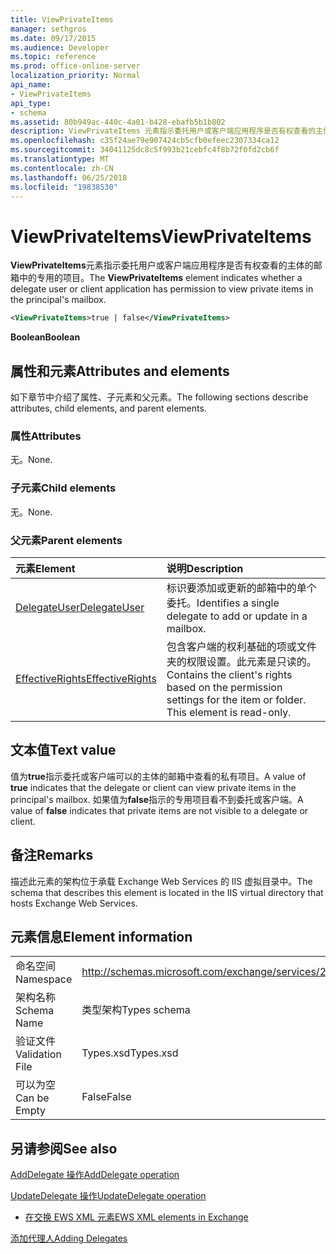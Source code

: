 ```yaml
---
title: ViewPrivateItems
manager: sethgros
ms.date: 09/17/2015
ms.audience: Developer
ms.topic: reference
ms.prod: office-online-server
localization_priority: Normal
api_name:
- ViewPrivateItems
api_type:
- schema
ms.assetid: 80b949ac-440c-4a01-b428-ebafb5b1b802
description: ViewPrivateItems 元素指示委托用户或客户端应用程序是否有权查看的主体的邮箱中的专用的项目。
ms.openlocfilehash: c35f24ae79e907424cb5cfb0efeec2307334ca12
ms.sourcegitcommit: 34041125dc8c5f993b21cebfc4f8b72f0fd2cb6f
ms.translationtype: MT
ms.contentlocale: zh-CN
ms.lasthandoff: 06/25/2018
ms.locfileid: "19838530"
---
```

# <a name="viewprivateitems"></a><span data-ttu-id="f61ee-103">ViewPrivateItems</span><span class="sxs-lookup"><span data-stu-id="f61ee-103">ViewPrivateItems</span></span>

<span data-ttu-id="f61ee-104">**ViewPrivateItems**元素指示委托用户或客户端应用程序是否有权查看的主体的邮箱中的专用的项目。</span><span class="sxs-lookup"><span data-stu-id="f61ee-104">The **ViewPrivateItems** element indicates whether a delegate user or client application has permission to view private items in the principal's mailbox.</span></span> 
  
```XML
<ViewPrivateItems>true | false</ViewPrivateItems>
```

 <span data-ttu-id="f61ee-105">**Boolean**</span><span class="sxs-lookup"><span data-stu-id="f61ee-105">**Boolean**</span></span>
## <a name="attributes-and-elements"></a><span data-ttu-id="f61ee-106">属性和元素</span><span class="sxs-lookup"><span data-stu-id="f61ee-106">Attributes and elements</span></span>

<span data-ttu-id="f61ee-107">如下章节中介绍了属性、子元素和父元素。</span><span class="sxs-lookup"><span data-stu-id="f61ee-107">The following sections describe attributes, child elements, and parent elements.</span></span>
  
### <a name="attributes"></a><span data-ttu-id="f61ee-108">属性</span><span class="sxs-lookup"><span data-stu-id="f61ee-108">Attributes</span></span>

<span data-ttu-id="f61ee-109">无。</span><span class="sxs-lookup"><span data-stu-id="f61ee-109">None.</span></span>
  
### <a name="child-elements"></a><span data-ttu-id="f61ee-110">子元素</span><span class="sxs-lookup"><span data-stu-id="f61ee-110">Child elements</span></span>

<span data-ttu-id="f61ee-111">无。</span><span class="sxs-lookup"><span data-stu-id="f61ee-111">None.</span></span>
  
### <a name="parent-elements"></a><span data-ttu-id="f61ee-112">父元素</span><span class="sxs-lookup"><span data-stu-id="f61ee-112">Parent elements</span></span>

|<span data-ttu-id="f61ee-113">**元素**</span><span class="sxs-lookup"><span data-stu-id="f61ee-113">**Element**</span></span>|<span data-ttu-id="f61ee-114">**说明**</span><span class="sxs-lookup"><span data-stu-id="f61ee-114">**Description**</span></span>|
|:-----|:-----|
|[<span data-ttu-id="f61ee-115">DelegateUser</span><span class="sxs-lookup"><span data-stu-id="f61ee-115">DelegateUser</span></span>](delegateuser.md) <br/> |<span data-ttu-id="f61ee-116">标识要添加或更新的邮箱中的单个委托。</span><span class="sxs-lookup"><span data-stu-id="f61ee-116">Identifies a single delegate to add or update in a mailbox.</span></span>  <br/> |
|[<span data-ttu-id="f61ee-117">EffectiveRights</span><span class="sxs-lookup"><span data-stu-id="f61ee-117">EffectiveRights</span></span>](effectiverights.md) <br/> |<span data-ttu-id="f61ee-p101">包含客户端的权利基础的项或文件夹的权限设置。此元素是只读的。</span><span class="sxs-lookup"><span data-stu-id="f61ee-p101">Contains the client's rights based on the permission settings for the item or folder. This element is read-only.</span></span>  <br/> |
   
## <a name="text-value"></a><span data-ttu-id="f61ee-120">文本值</span><span class="sxs-lookup"><span data-stu-id="f61ee-120">Text value</span></span>

<span data-ttu-id="f61ee-121">值为**true**指示委托或客户端可以的主体的邮箱中查看的私有项目。</span><span class="sxs-lookup"><span data-stu-id="f61ee-121">A value of **true** indicates that the delegate or client can view private items in the principal's mailbox.</span></span> <span data-ttu-id="f61ee-122">如果值为**false**指示的专用项目看不到委托或客户端。</span><span class="sxs-lookup"><span data-stu-id="f61ee-122">A value of **false** indicates that private items are not visible to a delegate or client.</span></span> 
  
## <a name="remarks"></a><span data-ttu-id="f61ee-123">备注</span><span class="sxs-lookup"><span data-stu-id="f61ee-123">Remarks</span></span>

<span data-ttu-id="f61ee-124">描述此元素的架构位于承载 Exchange Web Services 的 IIS 虚拟目录中。</span><span class="sxs-lookup"><span data-stu-id="f61ee-124">The schema that describes this element is located in the IIS virtual directory that hosts Exchange Web Services.</span></span>
  
## <a name="element-information"></a><span data-ttu-id="f61ee-125">元素信息</span><span class="sxs-lookup"><span data-stu-id="f61ee-125">Element information</span></span>

|||
|:-----|:-----|
|<span data-ttu-id="f61ee-126">命名空间</span><span class="sxs-lookup"><span data-stu-id="f61ee-126">Namespace</span></span>  <br/> |http://schemas.microsoft.com/exchange/services/2006/types  <br/> |
|<span data-ttu-id="f61ee-127">架构名称</span><span class="sxs-lookup"><span data-stu-id="f61ee-127">Schema Name</span></span>  <br/> |<span data-ttu-id="f61ee-128">类型架构</span><span class="sxs-lookup"><span data-stu-id="f61ee-128">Types schema</span></span>  <br/> |
|<span data-ttu-id="f61ee-129">验证文件</span><span class="sxs-lookup"><span data-stu-id="f61ee-129">Validation File</span></span>  <br/> |<span data-ttu-id="f61ee-130">Types.xsd</span><span class="sxs-lookup"><span data-stu-id="f61ee-130">Types.xsd</span></span>  <br/> |
|<span data-ttu-id="f61ee-131">可以为空</span><span class="sxs-lookup"><span data-stu-id="f61ee-131">Can be Empty</span></span>  <br/> |<span data-ttu-id="f61ee-132">False</span><span class="sxs-lookup"><span data-stu-id="f61ee-132">False</span></span>  <br/> |
   
## <a name="see-also"></a><span data-ttu-id="f61ee-133">另请参阅</span><span class="sxs-lookup"><span data-stu-id="f61ee-133">See also</span></span>



[<span data-ttu-id="f61ee-134">AddDelegate 操作</span><span class="sxs-lookup"><span data-stu-id="f61ee-134">AddDelegate operation</span></span>](adddelegate-operation.md)
  
[<span data-ttu-id="f61ee-135">UpdateDelegate 操作</span><span class="sxs-lookup"><span data-stu-id="f61ee-135">UpdateDelegate operation</span></span>](updatedelegate-operation.md)


- [<span data-ttu-id="f61ee-136">在交换 EWS XML 元素</span><span class="sxs-lookup"><span data-stu-id="f61ee-136">EWS XML elements in Exchange</span></span>](ews-xml-elements-in-exchange.md)


[<span data-ttu-id="f61ee-137">添加代理人</span><span class="sxs-lookup"><span data-stu-id="f61ee-137">Adding Delegates</span></span>](http://msdn.microsoft.com/library/3a744150-66a3-4a13-9433-793603ba5038%28Office.15%29.aspx)

